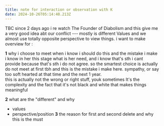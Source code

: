 ```yaml
---
title: note for interaction or observation with K
date: 2024-10-26T05:14:48.213Z
---
```





TBC
since 2 days ago i re watch The Founder of Diabolism and this give me a very good idea abt our conflict --- mostly is different Values and we almost use totally opposite perspective to view things.
i want to make overview for :

**1** why i choose to meet when i know i should do this and the mistake i make  
i know in her this stage what is her need, and i know that's sth i cant provide because that's sth i do not agree. so the smartest choice is actually do not meet at first tbh and this is the mistake i make here. sympathy, or say too soft hearted at that time and the next 1 year.  
this is actually not the wrong or right stuff, youk sometimes It's the complexity and the fact that it's not black and white that makes things meaningful

**2** what are the "different" and why

- values
- perspective/position
**3** the reason for first and second delete and why this is the must